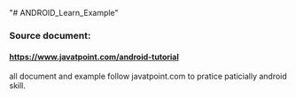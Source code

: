 "# ANDROID_Learn_Example"

### Source document:

#### https://www.javatpoint.com/android-tutorial

all document and example follow javatpoint.com to pratice paticially android skill.
